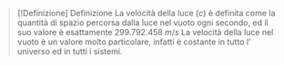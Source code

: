 >[!Definizione] Definizione
>La velocità della luce $(c)$ è definita come la quantità di spazio percorsa dalla luce nel vuoto ogni secondo, ed il suo valore è esattamente $299.792.458 \ m/s$
>La velocità della luce nel vuoto è un valore molto particolare, infatti è costante in tutto l’ universo ed in tutti i sistemi.


